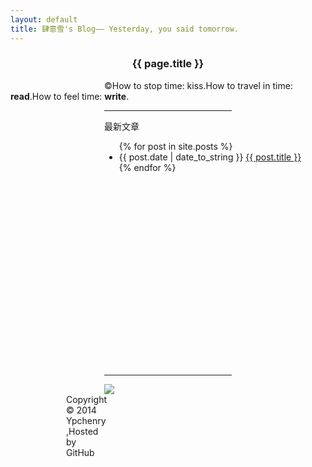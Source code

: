 ```yaml
---
layout: default
title: 肆意雪's Blog—— Yesterday, you said tomorrow.
---
```

<center><h3>{{ page.title }}</h3></center>  


<span style="margin-left:150px;margin-right:150px">&copy;How to stop time: kiss.How to travel in time: **read**.How to feel time: **write**. </span> 

      
<div style="margin-left:150px;margin-right:150px"><hr/>
<div>
<p>最新文章</p>
<div style="height:360px;width:1000px;clear:both;">
<ul>
{% for post in site.posts %}
<li>{{ post.date | date_to_string }} <a href="{{ site.baseurl }}{{ post.url }}">{{ post.title }}</a></li>
{% endfor %}
</ul> 
</div> 
</div>  

<hr/>
<div style="margin-left:0px;margin-right:0px">
<div style="float:left"><a href="http://www.danasoft.com"><img src="http://www.danasoft.com/vipersig.jpg" border="0"></a></div>
<div style="float:right;margin-right:200px">Copyright &copy; 2014 Ypchenry ,Hosted by <a href="https://github.com" style="text-decoration:none">GitHub</a></div>
</div>
</div>


